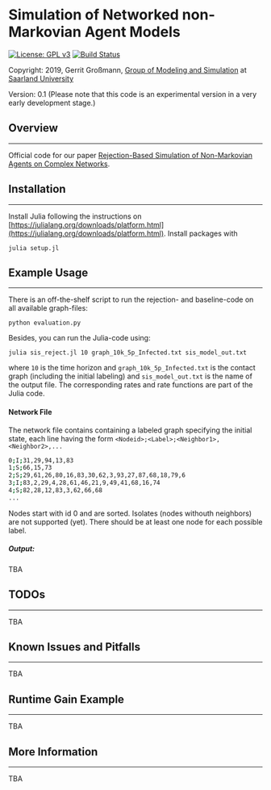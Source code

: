 
# Simulation of Networked non-Markovian Agent Models
[![License: GPL v3](https://img.shields.io/badge/License-GPL%20v3-blue.svg)](http://www.gnu.org/licenses/gpl-3.0)
[![Build Status](https://travis-ci.com/gerritgr/non-markovian-simulation.svg?branch=master)](https://travis-ci.com/gerritgr/non-markovian-simulation)

Copyright: 2019, Gerrit Großmann, [Group of Modeling and Simulation](https://mosi.uni-saarland.de/) at [Saarland University](http://www.cs.uni-saarland.de/)

Version: 0.1 (Please note that this code is an experimental version in a very early development stage.)
## Overview
------------------
Official code for our paper [Rejection-Based Simulation of Non-Markovian Agents on Complex Networks](https://www.researchgate.net/publication/335841274_Rejection-Based_Simulation_of_Non-Markovian_Agents_on_Complex_Networks). 

## Installation
------------------
Install Julia following the instructions on [https://julialang.org/downloads/platform.html](https://julialang.org/downloads/platform.html). 
Install packages with 
```console
julia setup.jl
```
## Example Usage
-----------------
There is an off-the-shelf script to run the rejection- and baseline-code on all available graph-files:

```console
python evaluation.py
```

Besides, you can run the Julia-code using:

```console
julia sis_reject.jl 10 graph_10k_5p_Infected.txt sis_model_out.txt
```
where `10` is the time horizon and `graph_10k_5p_Infected.txt` is the contact graph (including the initial labeling)
and `sis_model_out.txt` is the name of the output file.
The corresponding rates and rate functions are part of the Julia code.

#### Network File 
The network file contains containing a labeled graph specifying the initial state, each line having the form `<Nodeid>;<Label>;<Neighbor1>,<Neighbor2>,...`
```sh
0;I;31,29,94,13,83
1;S;66,15,73
2;S;29,61,26,80,16,83,30,62,3,93,27,87,68,18,79,6
3;I;83,2,29,4,28,61,46,21,9,49,41,68,16,74
4;S;82,28,12,83,3,62,66,68
...
```
Nodes start with id 0 and are sorted. 
Isolates (nodes withouth neighbors) are not supported (yet). 
There should be at least one node for each possible label. 

##### Output:
TBA

## TODOs
------------------
TBA

## Known Issues and Pitfalls
------------------
TBA

## Runtime Gain Example
------------------
TBA

## More Information
------------------
TBA
